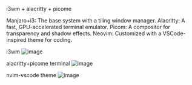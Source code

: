 i3wm + alacritty + picome


Manjaro+i3: The base system with a tiling window manager.
Alacritty: A fast, GPU-accelerated terminal emulator.
Picom: A compositor for transparency and shadow effects.
Neovim: Customized with a VSCode-inspired theme for coding.


i3wm
![image](https://github.com/user-attachments/assets/12107b18-19d6-4720-8deb-a936516d48a3)

alacritty+picome terminal 
![image](https://github.com/user-attachments/assets/0f4670c2-d627-4de3-aa7b-5aa774472f5a)

nvim-vscode theme 
![image](https://github.com/user-attachments/assets/c13bd659-5929-4dd4-bea1-8a4dc732e600)

